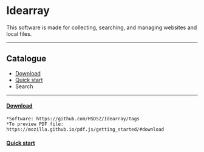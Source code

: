 # **Idearray**
This software is made for collecting, searching, and managing websites and local files.
****
## Catalogue
* [Download](#download)
* [Quick start](#quickstart)
* Search
****
#### [Download](#download)
    *Software: https://github.com/HSDSZ/Idearray/tags
    *To preview PDF file:  https://mozilla.github.io/pdf.js/getting_started/#download
#### [Quick start](#quickstart)
